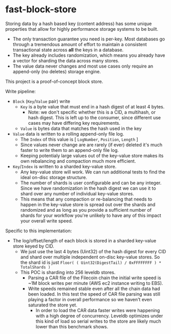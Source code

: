 # fast-block-store

Storing data by a hash based key (content address) has some
unique properties that allow for highly performance storage
systems to be built.

* The only transaction guarantee you need is per-key. Most
  databases go through a tremendous amount of effort to
  maintain a consistent transactional state across **all**
  the keys in a database.
* The key already includes randomization, which means you
  already have a vector for sharding the data across many stores.
* The value data never changes and most use cases only require
  an append-only (no deletes) storage engine.

This project is a proof-of-concept block store.

Write pipeline:

* `Block` (`Key`/`Value` pair) write
  * `Key` is a byte value that must end in a hash digest of at least 4 bytes.
    * Note: we don't specific whether this is a CID, a multihash, or hash digest.
      This is left up to the consumer, since different use cases may have differing
      key requirements.
  * `Value` is bytes data that matches the hash used in the key
* `Value` data is written to a rolling append-only file log.
  * The `Index` of this value is [ `LogNumber`, `Position`, `Length` ]
  * Since values never change are are rarely (if ever) deleted it's much faster
    to write them to an append-only file log.
  * Keeping potentialy large values out of the key-value store makes its own rebalancing
    and compaction much more efficient.
* `Key`/`Index` is written to a sharded key-value store.
  * Any key-value store will work.
    We can run additional tests to find the ideal on-disc storage structure.
  * The number of shards is user configurable and can be any integer. Since we have
    randomization in the hash digest we can use it to shard over any number of individual
    key-value stores.
  * This means that any compaction or re-balancing that needs to happen in the key-value store
    is spread out over the shards and randomized and as long as you provide a sufficient number
    of shards for your workflow you're unlikely to have any of this impact your overall write speed.

Specific to this implementation:

* The log/offset/length of each block is stored in a sharded key-value store keyed by CID.
  * We just use the last 4 bytes (Uint32) of the hash digest for every CID and shard over
    multiple independent on-disc key-value stores. So the shard id is just `Floor( ( Uint32(DigestTail) / 0xFFFFFFFF ) * TotalShards )`
  * This POC is sharding into 256 leveldb stores.
    * Parsing a CAR file of the Filecoin chain the initial write speed is ~1M block writes per minute (AWS ec2 instance writing to EBS).
    * Write speeds remained stable even after all the chain data had been loaded. In this test the speed
    of CAR file parsing was still playing a factor in overall performance so we haven't even saturated the
    store yet.
      * In order to load the CAR data faster writes were happening with a high degree of concurrency. Leveldb
      optimizes under this kind of load so serial writes to the store are likely much lower than this benchmark
      shows.
